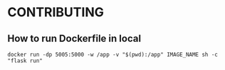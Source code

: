 # CONTRIBUTING

## How to run Dockerfile in local

```
docker run -dp 5005:5000 -w /app -v "$(pwd):/app" IMAGE_NAME sh -c "flask run"
```